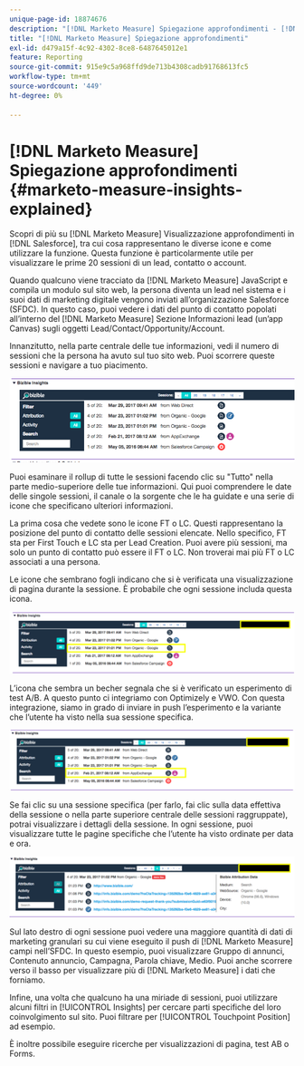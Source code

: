 ```yaml
---
unique-page-id: 18874676
description: "[!DNL Marketo Measure] Spiegazione approfondimenti - [!DNL Marketo Measure]"
title: "[!DNL Marketo Measure] Spiegazione approfondimenti"
exl-id: d479a15f-4c92-4302-8ce8-6487645012e1
feature: Reporting
source-git-commit: 915e9c5a968ffd9de713b4308cadb91768613fc5
workflow-type: tm+mt
source-wordcount: '449'
ht-degree: 0%

---
```


# [!DNL Marketo Measure] Spiegazione approfondimenti {#marketo-measure-insights-explained}

Scopri di più su [!DNL Marketo Measure] Visualizzazione approfondimenti in [!DNL Salesforce], tra cui cosa rappresentano le diverse icone e come utilizzare la funzione. Questa funzione è particolarmente utile per visualizzare le prime 20 sessioni di un lead, contatto o account.

Quando qualcuno viene tracciato da [!DNL Marketo Measure] JavaScript e compila un modulo sul sito web, la persona diventa un lead nel sistema e i suoi dati di marketing digitale vengono inviati all’organizzazione Salesforce (SFDC). In questo caso, puoi vedere i dati del punto di contatto popolati all’interno del [!DNL Marketo Measure] Sezione Informazioni lead (un’app Canvas) sugli oggetti Lead/Contact/Opportunity/Account.

Innanzitutto, nella parte centrale delle tue informazioni, vedi il numero di sessioni che la persona ha avuto sul tuo sito web. Puoi scorrere queste sessioni e navigare a tuo piacimento.

![](assets/1.png)

Puoi esaminare il rollup di tutte le sessioni facendo clic su &quot;Tutto&quot; nella parte medio-superiore delle tue informazioni. Qui puoi comprendere le date delle singole sessioni, il canale o la sorgente che le ha guidate e una serie di icone che specificano ulteriori informazioni.

La prima cosa che vedete sono le icone FT o LC. Questi rappresentano la posizione del punto di contatto delle sessioni elencate. Nello specifico, FT sta per First Touch e LC sta per Lead Creation. Puoi avere più sessioni, ma solo un punto di contatto può essere il FT o LC. Non troverai mai più FT o LC associati a una persona.

Le icone che sembrano fogli indicano che si è verificata una visualizzazione di pagina durante la sessione. È probabile che ogni sessione includa questa icona.

![](assets/2.png)

L’icona che sembra un becher segnala che si è verificato un esperimento di test A/B. A questo punto ci integriamo con Optimizely e VWO. Con questa integrazione, siamo in grado di inviare in push l’esperimento e la variante che l’utente ha visto nella sua sessione specifica.

![](assets/3.png)

Se fai clic su una sessione specifica (per farlo, fai clic sulla data effettiva della sessione o nella parte superiore centrale delle sessioni raggruppate), potrai visualizzare i dettagli della sessione. In ogni sessione, puoi visualizzare tutte le pagine specifiche che l’utente ha visto ordinate per data e ora.

![](assets/4.png)

Sul lato destro di ogni sessione puoi vedere una maggiore quantità di dati di marketing granulari su cui viene eseguito il push di [!DNL Marketo Measure] campi nell’SFDC. In questo esempio, puoi visualizzare Gruppo di annunci, Contenuto annuncio, Campagna, Parola chiave, Medio. Puoi anche scorrere verso il basso per visualizzare più di [!DNL Marketo Measure] i dati che forniamo.

Infine, una volta che qualcuno ha una miriade di sessioni, puoi utilizzare alcuni filtri in [!UICONTROL Insights] per cercare parti specifiche del loro coinvolgimento sul sito. Puoi filtrare per [!UICONTROL Touchpoint Position] ad esempio.

È inoltre possibile eseguire ricerche per visualizzazioni di pagina, test AB o Forms.
